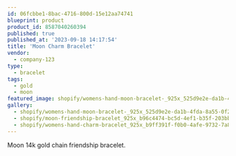 ```yaml
---
id: 06fcbbe1-8bac-4716-800d-15e12aa74741
blueprint: product
product_id: 8587040260394
published: true
published_at: '2023-09-18 14:17:54'
title: 'Moon Charm Bracelet'
vendor:
  - company-123
type:
  - bracelet
tags:
  - gold
  - moon
featured_image: shopify/womens-hand-moon-bracelet-_925x_525d9e2e-da1b-4fda-8a55-0f2436a2e9d6.jpg
gallery:
  - shopify/womens-hand-moon-bracelet-_925x_525d9e2e-da1b-4fda-8a55-0f2436a2e9d6.jpg
  - shopify/moon-friendship-bracelet_925x_b96c4474-bc5d-4ef1-b35f-203bbea7390b.jpg
  - shopify/womens-hand-charm-bracelet_925x_b9ff391f-f0b0-4afe-9732-7a8336fe4b7e.jpg
---
```

<p>Moon 14k gold chain friendship bracelet.</p>
